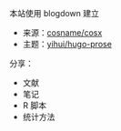 
本站使用 blogdown 建立

- 来源：[cosname/cosx](https://github.com/cosname/cosx.org)
- 主题：[yihui/hugo-prose](https://github.com/yihui/hugo-prose)


分享：

- 文献
- 笔记
- R 脚本
- 统计方法
